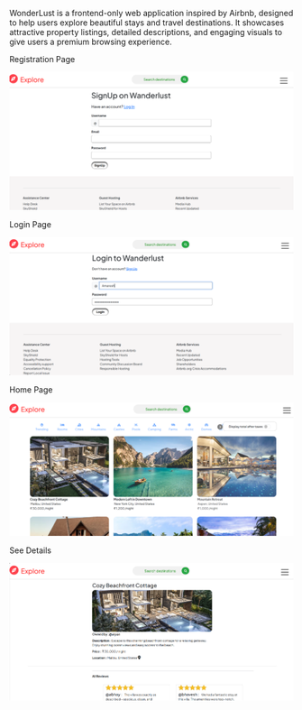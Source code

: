WonderLust is a frontend-only web application inspired by Airbnb, designed to help users explore beautiful stays and travel destinations.
It showcases attractive property listings, detailed descriptions, and engaging visuals to give users a premium browsing experience.



Registration Page 

![Alt Text](https://github.com/AmareshMaurya/WonderLust-Airbnb-/blob/8067b5d101ee05478046cb80c60f65b64395216d/ScreenShot/Register%20Page.png)




Login Page 

![Alt Text](https://github.com/AmareshMaurya/WonderLust-Airbnb-/blob/1c1ea262663bf6b052944ad815fb82e4d78fd44d/ScreenShot/Login%20Page.png)


Home Page 

![Alt Text](https://github.com/AmareshMaurya/WonderLust-Airbnb-/blob/1c1ea262663bf6b052944ad815fb82e4d78fd44d/ScreenShot/Home%20Page.png)


See Details


![Alt Text](https://github.com/AmareshMaurya/WonderLust-Airbnb-/blob/1c1ea262663bf6b052944ad815fb82e4d78fd44d/ScreenShot/See%20Details.png)
